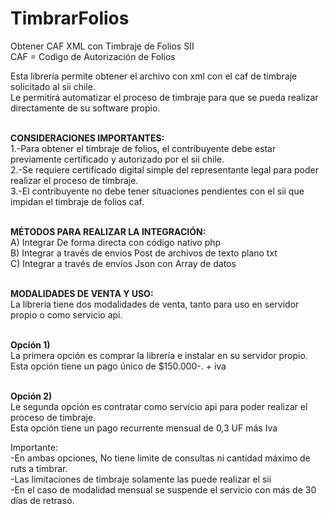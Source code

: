 # TimbrarFolios
Obtener CAF XML con Timbraje de Folios SII
<br>CAF = Codigo de Autorización de Folios

Esta librería permite obtener el archivo con xml con el caf de timbraje solicitado al sii chile.
<br>Le permitirá automatizar el proceso de timbraje para que se pueda realizar directamente de su software propio.

<br><b>CONSIDERACIONES IMPORTANTES:</b>
<br>1.-Para obtener el timbraje de folios, el contribuyente debe estar previamente certificado y autorizado por el sii chile.
<br>2.-Se requiere certificado digital simple del representante legal para poder realizar el proceso de timbraje.
<br>3.-El contribuyente no debe tener situaciones pendientes con el sii que impidan el timbraje de folios caf.

<br><b>MÉTODOS PARA REALIZAR LA INTEGRACIÓN:</b>
<br>A) Integrar De forma directa con código nativo php
<br>B) Integrar a través de envíos Post de archivos de texto plano txt
<br>C) Integrar a través de envíos Json con Array de datos

<br><b>MODALIDADES DE VENTA Y USO:</b>
<br>La librería tiene dos modalidades de venta, tanto para uso en servidor propio o como servicio api.

<br><b>Opción 1)</b> 
<br>La primera opción es comprar la librería e instalar en su servidor propio.
<br>Esta opción tiene un pago único de $150.000-. + iva

<br><b>Opción 2)</b>
<br>Le segunda opción es contratar como servicio api para poder realizar el proceso de timbraje.
<br>Esta opción tiene un pago recurrente mensual de 0,3 UF más Iva

Importante: 
<br>-En ambas opciones, No tiene limite de consultas ni cantidad máximo de ruts a timbrar.
<br>-Las limitaciones de timbraje solamente las puede realizar el sii
<br>-En el caso de modalidad mensual se suspende el servicio con más de 30 días de retraso.


